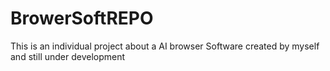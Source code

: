 # BrowerSoftREPO
This is an individual project about a AI browser Software created by myself and still under development
